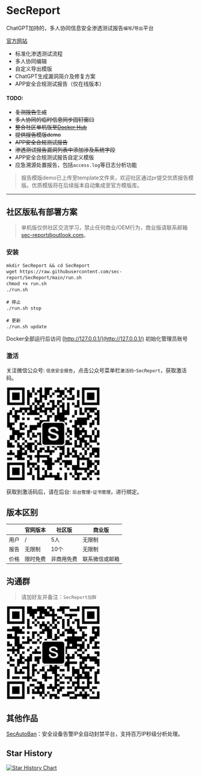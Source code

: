 # SecReport
ChatGPT加持的，多人协同信息安全渗透测试报告`编写`/`导出`平台

[官方网站](https://sec-report.com)

* 标准化渗透测试流程
* 多人协同编辑
* 自定义导出模版
* ChatGPT生成漏洞简介及修复方案
* APP安全合规测试报告（仅在线版本）


#### TODO:
* ~~复测报告生成~~
* ~~多人协同的临时信息同步固钉窗口~~
* ~~整合社区单机版至[Docker Hub](https://hub.docker.com/r/secreport/sec-report)~~
* ~~提供报告模版demo~~
* ~~APP安全合规测试报告~~
* ~~渗透测试报告漏洞列表中添加涉及系统字段~~
* APP安全合规测试报告自定义模版
* 应急溯源处置报告，包括`access.log`等日志分析功能

> 报告模版demo已上传至template文件夹，欢迎社区通过pr提交优质报告模版。优质模版将在后续版本自动集成至官方模版库。

---

## 社区版私有部署方案

> 单机版仅供社区交流学习，禁止任何商业/OEM行为，商业版请联系邮箱[sec-report@outlook.com](mailto:sec-report@outlook.com)。

### 安装

```shell
mkdir SecReport && cd SecReport
wget https://raw.githubusercontent.com/sec-report/SecReport/main/run.sh
chmod +x run.sh
./run.sh

# 停止
./run.sh stop

# 更新
./run.sh update
```

Docker全部运行后访问 [http://127.0.0.1/](http://127.0.0.1/) 初始化管理员账号

### 激活

关注微信公众号: `信息安全报告`，点击公众号菜单栏`激活码`-`SecReport`，获取激活码。

<img width="250" src="./img/mp_wx.jpg">

获取到激活码后，请在后台: `后台管理`-`证书管理`，进行绑定。

## 版本区别

|      | 官网版本 | 社区版 | 商业版 |
| ---- | -------- | ------ | ------ |
| 用户 | /        | 5人   | 无限制 |
| 报告 | 无限制 | 10个  | 无限制 |
| 价格 | 限时免费 | 非商用免费  | 联系微信或邮箱 |

## 沟通群

> 请加好友并备注：`SecReport加群`

<img width="250" src="./img/wx.jpg">

## 其他作品

[SecAutoBan](https://github.com/sec-report/SecAutoBan)：安全设备告警IP全自动封禁平台，支持百万IP秒级分析处理。

## Star History

<a href="https://github.com/sec-report/SecReport/stargazers">
    <img width="500" alt="Star History Chart" src="https://api.star-history.com/svg?repos=sec-report/SecReport&type=Date">
</a> 
